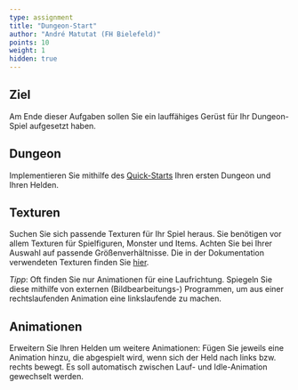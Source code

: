 ```yaml
---
type: assignment
title: "Dungeon-Start"
author: "André Matutat (FH Bielefeld)"
points: 10
weight: 1
hidden: true
---
```


## Ziel

Am Ende dieser Aufgaben sollen Sie ein lauffähiges Gerüst für Ihr Dungeon-Spiel aufgesetzt haben.

## Dungeon

Implementieren Sie mithilfe des [Quick-Starts](https://github.com/PM-Dungeon/desktop/blob/master/documentation/quickstart_de.md) Ihren ersten Dungeon und Ihren Helden.

## Texturen

Suchen Sie sich passende Texturen für Ihr Spiel heraus. Sie benötigen vor allem Texturen für Spielfiguren, Monster und Items. Achten Sie bei Ihrer Auswahl auf passende Größenverhältnisse. Die in der Dokumentation verwendeten Texturen finden Sie [hier](https://0x72.itch.io/dungeontileset-ii).

*Tipp*: Oft finden Sie nur Animationen für eine Laufrichtung. Spiegeln Sie diese mithilfe von externen (Bildbearbeitungs-) Programmen, um aus einer rechtslaufenden Animation eine linkslaufende zu machen.


## Animationen

Erweitern Sie Ihren Helden um weitere Animationen: Fügen Sie jeweils eine Animation hinzu, die abgespielt wird, wenn sich der Held nach links bzw. rechts bewegt. Es soll automatisch zwischen Lauf- und Idle-Animation gewechselt werden.

